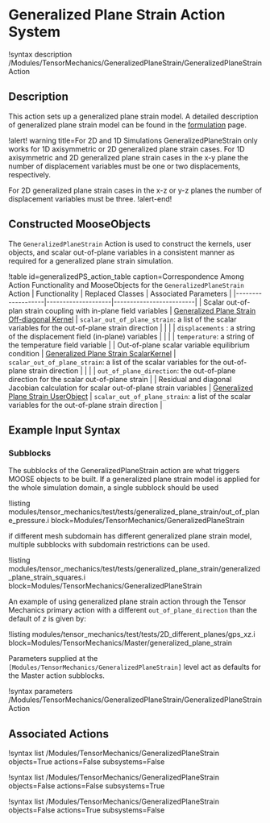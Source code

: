 # Generalized Plane Strain Action System

!syntax description /Modules/TensorMechanics/GeneralizedPlaneStrain/GeneralizedPlaneStrainAction

## Description

This action sets up a generalized plane strain model. A detailed description of generalized plane strain model can be found in the [formulation](tensor_mechanics/generalized_plane_strain.md) page.

!alert! warning title=For 2D and 1D Simulations
GeneralizedPlaneStrain only works for 1D axisymmetric or 2D generalized plane strain cases. For 1D axisymmetric and 2D generalized plane strain cases in the x-y plane the number of displacement variables must be one or two displacements, respectively.

For 2D generalized plane strain cases in the x-z or y-z planes the number of displacement variables must be three.
!alert-end!

## Constructed MooseObjects

The `GeneralizedPlaneStrain` Action is used to construct the kernels, user objects, and scalar out-of-plane variables in a consistent manner as required for a generalized plane strain simulation.

!table id=generalizedPS_action_table caption=Correspondence Among Action Functionality and MooseObjects for the `GeneralizedPlaneStrain` Action
| Functionality     | Replaced Classes   | Associated Parameters   |
|-------------------|--------------------|-------------------------|
| Scalar out-of-plan strain coupling with in-plane field variables | [Generalized Plane Strain Off-diagonal Kernel](/GeneralizedPlaneStrainOffDiag.md) | `scalar_out_of_plane_strain`: a list of the scalar variables for the out-of-plane strain direction |
| | | `displacements` : a string of the displacement field (in-plane) variables |
| | | `temperature`: a string of the temperature field variable |
| Out-of-plane scalar variable equilibrium condition | [Generalized Plane Strain ScalarKernel](/GeneralizedPlaneStrain.md) | `scalar_out_of_plane_strain`: a list of the scalar variables for the out-of-plane strain direction |
| | | `out_of_plane_direction`: the out-of-plane direction for the scalar out-of-plane strain |
| Residual and diagonal Jacobian calculation for scalar out-of-plane strain variables | [Generalized Plane Strain UserObject](/GeneralizedPlaneStrainUserObject.md) | `scalar_out_of_plane_strain`: a list of the scalar variables for the out-of-plane strain direction |

## Example Input Syntax

### Subblocks

The subblocks of the GeneralizedPlaneStrain action are what triggers MOOSE objects to be built.
If a generalized plane strain model is applied for the whole simulation domain, a single subblock should be used

!listing modules/tensor_mechanics/test/tests/generalized_plane_strain/out_of_plane_pressure.i block=Modules/TensorMechanics/GeneralizedPlaneStrain

if different mesh subdomain has different generalized plane strain model, multiple subblocks with subdomain restrictions can be used.

!listing modules/tensor_mechanics/test/tests/generalized_plane_strain/generalized_plane_strain_squares.i block=Modules/TensorMechanics/GeneralizedPlaneStrain

An example of using generalized plane strain action through the Tensor Mechanics primary action with a different `out_of_plane_direction` than the default of $z$  is given by:

!listing modules/tensor_mechanics/test/tests/2D_different_planes/gps_xz.i block=Modules/TensorMechanics/Master/generalized_plane_strain

Parameters supplied at the `[Modules/TensorMechanics/GeneralizedPlaneStrain]` level act as
defaults for the Master action subblocks.

!syntax parameters /Modules/TensorMechanics/GeneralizedPlaneStrain/GeneralizedPlaneStrainAction


## Associated Actions

!syntax list /Modules/TensorMechanics/GeneralizedPlaneStrain objects=True actions=False subsystems=False

!syntax list /Modules/TensorMechanics/GeneralizedPlaneStrain objects=False actions=False subsystems=True

!syntax list /Modules/TensorMechanics/GeneralizedPlaneStrain objects=False actions=True subsystems=False
